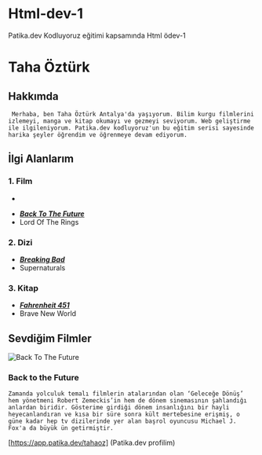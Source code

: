 # Html-dev-1
Patika.dev Kodluyoruz eğitimi kapsamında Html ödev-1
# Taha Öztürk
## Hakkımda
` Merhaba, ben Taha Öztürk Antalya'da yaşıyorum. Bilim kurgu filmlerini izlemeyi, manga ve kitap okumayı ve gezmeyi seviyorum. Web geliştirme ile ilgileniyorum. Patika.dev kodluyoruz'un bu eğitim serisi sayesinde harika şeyler öğrendim ve öğrenmeye devam ediyorum.` 
## İlgi Alanlarım
### 1. Film
* 
-  [**_Back To The Future_**](https://www.imdb.com/title/tt0088763/)
- Lord Of The Rings 
### 2. Dizi
- [**_Breaking Bad_**](https://www.imdb.com/title/tt0460681/?ref_=fn_al_tt_1) 
- Supernaturals
### 3. Kitap
- [**_Fahrenheit 451_**](https://www.goodreads.com/book/show/13079982-fahrenheit-451)
- Brave New World
## Sevdiğim Filmler
![Back To The Future](file:///C:/Users/THOZ/Desktop/e%C4%9Fitimfrontend/Html%20%C3%96dev-1/Html-dev-1-1/images/Back%20To%20The%20Future.jpg)
### Back to the Future
` Zamanda yolculuk temalı filmlerin atalarından olan ‘Geleceğe Dönüş’ hem yönetmeni Robert Zemeckis’in hem de dönem sinemasının şahlandığı anlardan biridir. Gösterime girdiği dönem insanlığını bir hayli heyecanlandıran ve kısa bir süre sonra kült mertebesine erişmiş, o güne kadar hep tv dizilerinde yer alan başrol oyuncusu Michael J. Fox'a da büyük ün getirmiştir. `

[https://app.patika.dev/tahaoz] (Patika.dev profilim)

